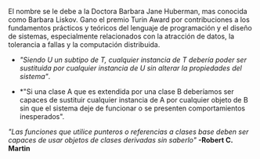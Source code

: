 El nombre se le debe a la Doctora Barbara Jane Huberman, mas conocida como Barbara Liskov. Gano el premio Turin Award por contribuciones a los fundamentos prácticos y teóricos del lenguaje de programación y el diseño de sistemas, especialmente relacionados con la atracción de datos, la tolerancia a fallas y la computación distribuida. 

* *"Siendo U un subtipo de T, cualquier instancia de T debería poder ser sustituida por cualquier instancia de U sin alterar la propiedades del sistema"*.

* *"Si una clase A que es extendida por una clase B deberíamos ser capaces de sustituir cualquier instancia de A por cualquier objeto de B sin que el sistema deje de funcionar o se presenten comportamientos inesperados". 

*"Las funciones que utilice punteros o referencias a clases base deben ser capaces de usar objetos de clases derivadas sin saberlo"*
**-Robert C. Martin**
